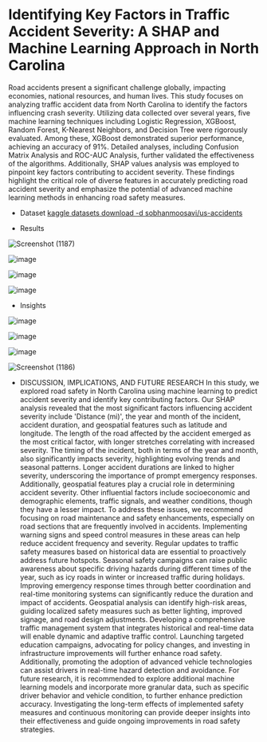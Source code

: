 # Identifying Key Factors in Traffic Accident Severity: A SHAP and Machine Learning Approach in North Carolina
 Road accidents present a significant challenge globally, impacting economies, national resources, and human lives. This study focuses on analyzing traffic accident data from North Carolina to identify the factors influencing crash severity. Utilizing data collected over several years, five machine learning techniques including Logistic Regression, XGBoost, Random Forest, K-Nearest Neighbors, and Decision Tree were rigorously evaluated. Among these, XGBoost demonstrated superior performance, achieving an accuracy of 91%. Detailed analyses, including Confusion Matrix Analysis and ROC-AUC Analysis, further validated the effectiveness of the algorithms. Additionally, SHAP values analysis was employed to pinpoint key factors contributing to accident severity. These findings highlight the critical role of diverse features in accurately predicting road accident severity and emphasize the potential of advanced machine learning methods in enhancing road safety measures.
* Dataset
 [kaggle datasets download -d sobhanmoosavi/us-accidents](https://www.kaggle.com/datasets/sobhanmoosavi/us-accidents)


* Results
  
![Screenshot (1187)](https://github.com/user-attachments/assets/39cb6ff2-e1b3-456a-8e9c-40e2dea00720)

![image](https://github.com/user-attachments/assets/bbeb8187-a7d1-47ac-afd7-a968b1a65bb3)

![image](https://github.com/user-attachments/assets/3745a643-a4f2-474d-8c11-265bdfd2901d)

![image](https://github.com/user-attachments/assets/986a9932-eddb-4594-9ee6-6fcfd5b327ef)

* Insights
  
![image](https://github.com/user-attachments/assets/41066a98-87a5-4dc0-a0a8-29144809db14)

![image](https://github.com/user-attachments/assets/83f027e2-2f18-473c-8379-5eab662578f6)

![image](https://github.com/user-attachments/assets/ddbc38ea-88c1-412f-8c34-40affa2f5a5f)

![Screenshot (1186)](https://github.com/user-attachments/assets/6634511e-0af4-4b94-9b02-8144001ce1db)



* DISCUSSION, IMPLICATIONS, AND FUTURE RESEARCH
  In this study, we explored road safety in North Carolina using machine learning to predict accident severity and identify key contributing factors. Our SHAP analysis revealed that the most significant factors influencing accident severity include 'Distance (mi)', the year and month of the incident, accident duration, and geospatial features such as latitude and longitude. The length of the road affected by the accident emerged as the most critical factor, with longer stretches correlating with increased severity. The timing of the incident, both in terms of the year and month, also significantly impacts severity, highlighting evolving trends and seasonal patterns. Longer accident durations are linked to higher severity, underscoring the importance of prompt emergency responses. Additionally, geospatial features play a crucial role in determining accident severity. Other influential factors include socioeconomic and demographic elements, traffic signals, and weather conditions, though they have a lesser impact. To address these issues, we recommend focusing on road maintenance and safety enhancements, especially on road sections that are frequently involved in accidents. Implementing warning signs and speed control measures in these areas can help reduce accident frequency and severity. Regular updates to traffic safety measures based on historical data are essential to proactively address future hotspots. Seasonal safety campaigns can raise public awareness about specific driving hazards during different times of the year, such as icy roads in winter or increased traffic during holidays. Improving emergency response times through better coordination and real-time monitoring systems can significantly reduce the duration and impact of accidents. Geospatial analysis can identify high-risk areas, guiding localized safety measures such as better lighting, improved signage, and road design adjustments. Developing a comprehensive traffic management system that integrates historical and real-time data will enable dynamic and adaptive traffic control. Launching targeted education campaigns, advocating for policy changes, and investing in infrastructure improvements will further enhance road safety. Additionally, promoting the adoption of advanced vehicle technologies can assist drivers in real-time hazard detection and avoidance. For future research, it is recommended to explore additional machine learning models and incorporate more granular data, such as specific driver behavior and vehicle condition, to further enhance prediction accuracy. Investigating the long-term effects of implemented safety measures and continuous monitoring can provide deeper insights into their effectiveness and guide ongoing improvements in road safety strategies.

